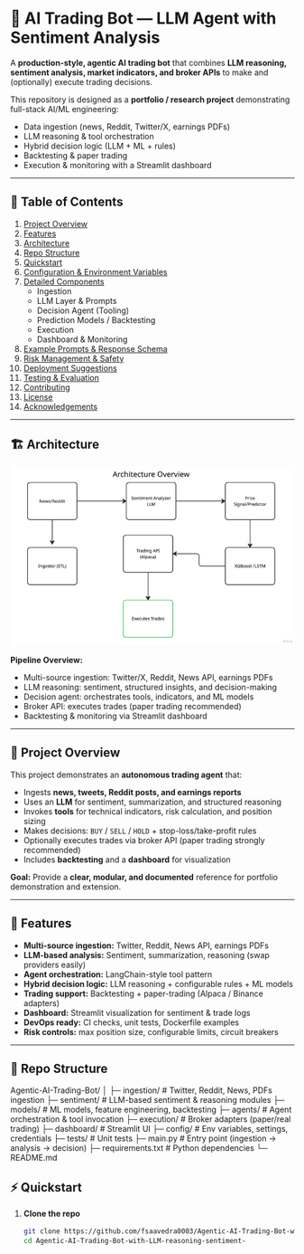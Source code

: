 # 🤖 AI Trading Bot — LLM Agent with Sentiment Analysis

A **production-style, agentic AI trading bot** that combines **LLM reasoning, sentiment analysis, market indicators, and broker APIs** to make and (optionally) execute trading decisions.

This repository is designed as a **portfolio / research project** demonstrating full-stack AI/ML engineering:

- Data ingestion (news, Reddit, Twitter/X, earnings PDFs) 
- LLM reasoning & tool orchestration  
- Hybrid decision logic (LLM + ML + rules)
- Backtesting & paper trading  
- Execution & monitoring with a Streamlit dashboard 

---

## 📑 Table of Contents

1. [Project Overview](#project-overview)  
2. [Features](#features) 
3. [Architecture](#architecture)
4. [Repo Structure](#repo-structure)
5. [Quickstart](#quickstart)       
6. [Configuration & Environment Variables](#configuration--environment-variables) 
7. [Detailed Components](#detailed-components)  
   - Ingestion  
   - LLM Layer & Prompts  
   - Decision Agent (Tooling)  
   - Prediction Models / Backtesting  
   - Execution  
   - Dashboard & Monitoring  
8. [Example Prompts & Response Schema](#example-prompts--response-schema)  
9. [Risk Management & Safety](#risk-management--safety)  
10. [Deployment Suggestions](#deployment-suggestions)  
11. [Testing & Evaluation](#testing--evaluation)  
12. [Contributing](#contributing)  
13. [License](#license)  
14. [Acknowledgements](#acknowledgements)  

---

## 🏗️ Architecture

![Architecture Overview](https://github.com/fsaavedra0003/Agentic-AI-Trading-Bot-with-LLM-reasoning-sentiment-analysis/blob/master/pictures/Architecture_overview.png?raw=true)

**Pipeline Overview:**

- Multi-source ingestion: Twitter/X, Reddit, News API, earnings PDFs  
- LLM reasoning: sentiment, structured insights, and decision-making 
- Decision agent: orchestrates tools, indicators, and ML models  
- Broker API: executes trades (paper trading recommended)  
- Backtesting & monitoring via Streamlit dashboard  

---

## 📘 Project Overview

This project demonstrates an **autonomous trading agent** that:
- Ingests **news, tweets, Reddit posts, and earnings reports**  
- Uses an **LLM** for sentiment, summarization, and structured reasoning
- Invokes **tools** for technical indicators, risk calculation, and position sizing   
- Makes decisions: `BUY` / `SELL` / `HOLD` + stop-loss/take-profit rules  
- Optionally executes trades via broker API (paper trading strongly recommended)  
- Includes **backtesting** and a **dashboard** for visualization  

**Goal:** Provide a **clear, modular, and documented** reference for portfolio demonstration and extension.

---

## 🚀 Features

- **Multi-source ingestion:** Twitter, Reddit, News API, earnings PDFs  
- **LLM-based analysis:** Sentiment, summarization, reasoning (swap providers easily)
- **Agent orchestration:** LangChain-style tool pattern  
- **Hybrid decision logic:** LLM reasoning + configurable rules + ML models  
- **Trading support:** Backtesting + paper-trading (Alpaca / Binance adapters) 
- **Dashboard:** Streamlit visualization for sentiment & trade logs  
- **DevOps ready:** CI checks, unit tests, Dockerfile examples 
- **Risk controls:** max position size, configurable limits, circuit breakers  

---

## 📂 Repo Structure

Agentic-AI-Trading-Bot/
│
├─ ingestion/ # Twitter, Reddit, News, PDFs ingestion
├─ sentiment/ # LLM-based sentiment & reasoning modules
├─ models/ # ML models, feature engineering, backtesting
├─ agents/ # Agent orchestration & tool invocation
├─ execution/ # Broker adapters (paper/real trading)
├─ dashboard/ # Streamlit UI
├─ config/ # Env variables, settings, credentials
├─ tests/ # Unit tests
├─ main.py # Entry point (ingestion → analysis → decision)
├─ requirements.txt # Python dependencies
└─ README.md

## ⚡ Quickstart



1. **Clone the repo**
   ```bash
   git clone https://github.com/fsaavedra0003/Agentic-AI-Trading-Bot-with-LLM-reasoning-sentiment-analysis.git
   cd Agentic-AI-Trading-Bot-with-LLM-reasoning-sentiment-







